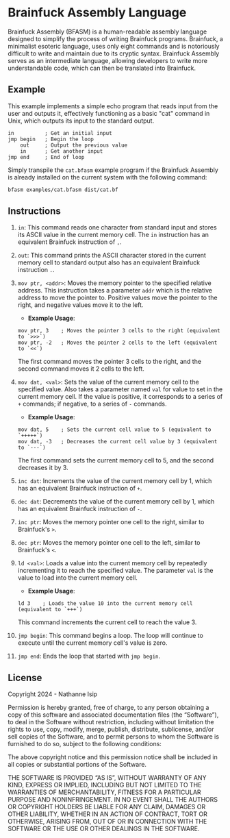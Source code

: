 # Brainfuck Assembly Language

Brainfuck Assembly (BFASM) is a human-readable assembly language designed to simplify the process of writing Brainfuck programs. Brainfuck, a minimalist esoteric language, uses only eight commands and is notoriously difficult to write and maintain due to its cryptic syntax. Brainfuck Assembly serves as an intermediate language, allowing developers to write more understandable code, which can then be translated into Brainfuck.

## Example

This example implements a simple echo program that reads input from the user and outputs it, effectively functioning as a basic "cat" command in Unix, which outputs its input to the standard output.

```assembly
in          ; Get an initial input
jmp begin   ; Begin the loop
    out     ; Output the previous value
    in      ; Get another input
jmp end     ; End of loop
```

Simply transpile the `cat.bfasm` example program if the Brainfuck Assembly is already installed on the current system with the following command:

```bash
bfasm examples/cat.bfasm dist/cat.bf
```

## Instructions

1. `in`: This command reads one character from standard input and stores its ASCII value in the current memory cell. The `in` instruction has an equivalent Brainfuck instruction of `,`.

2. `out`: This command prints the ASCII character stored in the current memory cell to standard output also has an equivalent Brainfuck instruction `.`.

3. `mov ptr, <addr>`: Moves the memory pointer to the specified relative address. This instruction takes a parameter `addr` which is the relative address to move the pointer to. Positive values move the pointer to the right, and negative values move it to the left.

    - **Example Usage**:
    ```assembly
    mov ptr, 3    ; Moves the pointer 3 cells to the right (equivalent to `>>>`)
    mov ptr, -2   ; Moves the pointer 2 cells to the left (equivalent to `<<`)
    ```

    The first command moves the pointer 3 cells to the right, and the second command moves it 2 cells to the left.

4. `mov dat, <val>`: Sets the value of the current memory cell to the specified value. Also takes a parameter named `val` for value to set in the current memory cell. If the value is positive, it corresponds to a series of `+` commands; if negative, to a series of `-` commands.

    - **Example Usage**:
    ```assembly
    mov dat, 5    ; Sets the current cell value to 5 (equivalent to `+++++`)
    mov dat, -3   ; Decreases the current cell value by 3 (equivalent to `---`)
    ```
    The first command sets the current memory cell to 5, and the second decreases it by 3.

5. `inc dat`: Increments the value of the current memory cell by 1, which has an equivalent Brainfuck instruction of `+`.

6. `dec dat`: Decrements the value of the current memory cell by 1, which has an equivalent Brainfuck instruction of `-`.

7. `inc ptr`: Moves the memory pointer one cell to the right, similar to Brainfuck's `>`.

8. `dec ptr`: Moves the memory pointer one cell to the left, similar to Brainfuck's `<`.

9. `ld <val>`: Loads a value into the current memory cell by repeatedly incrementing it to reach the specified value. The parameter `val` is the value to load into the current memory cell.

    - **Example Usage**:
    ```assembly
    ld 3    ; Loads the value 10 into the current memory cell (equivalent to `+++`)
    ```
    This command increments the current cell to reach the value 3.

10. `jmp begin`: This command begins a loop. The loop will continue to execute until the current memory cell's value is zero.

11. `jmp end`: Ends the loop that started with `jmp begin`.

## License

Copyright 2024 - Nathanne Isip

Permission is hereby granted, free of charge, to any person obtaining a copy of this software and associated documentation files (the “Software”), to deal in the Software without restriction, including without limitation the rights to use, copy, modify, merge, publish, distribute, sublicense, and/or sell copies of the Software, and to permit persons to whom the Software is furnished to do so, subject to the following conditions:

The above copyright notice and this permission notice shall be included in all copies or substantial portions of the Software.

THE SOFTWARE IS PROVIDED “AS IS”, WITHOUT WARRANTY OF ANY KIND, EXPRESS OR IMPLIED, INCLUDING BUT NOT LIMITED TO THE WARRANTIES OF MERCHANTABILITY, FITNESS FOR A PARTICULAR PURPOSE AND NONINFRINGEMENT. IN NO EVENT SHALL THE AUTHORS OR COPYRIGHT HOLDERS BE LIABLE FOR ANY CLAIM, DAMAGES OR OTHER LIABILITY, WHETHER IN AN ACTION OF CONTRACT, TORT OR OTHERWISE, ARISING FROM, OUT OF OR IN CONNECTION WITH THE SOFTWARE OR THE USE OR OTHER DEALINGS IN THE SOFTWARE.
